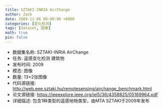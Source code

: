```yaml
---
title: SZTAKI-INRIA AirChange
author: Zack
date: 2009-11-06 00:00:00 +0800
categories: [变化检测]
tags: [dataset, 图像]
math: true
pin: false
---
```

- 数据集名称: SZTAKI-INRIA AirChange
- 任务: 遥感变化检测 建筑物
- 发布时间: 2009
- 模态: 图像
- 数量: 13×2张图像
- 代码源链接: http://web.eee.sztaki.hu/remotesensing/airchange_benchmark.html
- 论文源链接: https://ieeexplore.ieee.org/iel5/36/4358825/05169964.pdf
- 详细描述: 包含1种类型的遥感地物类型，由MTA SZTAKI于2009年发布
